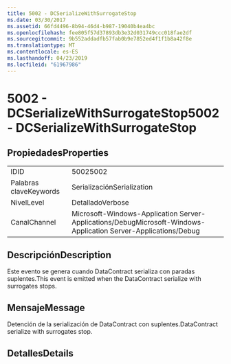 ```yaml
---
title: 5002 - DCSerializeWithSurrogateStop
ms.date: 03/30/2017
ms.assetid: 66fd4496-8b94-46d4-b987-19040b4ea4bc
ms.openlocfilehash: fee805f57d37893db3e32d031749ccc018fae2df
ms.sourcegitcommit: 9b552addadfb57fab0b9e7852ed4f1f1b8a42f8e
ms.translationtype: MT
ms.contentlocale: es-ES
ms.lasthandoff: 04/23/2019
ms.locfileid: "61967986"
---
```

# <a name="5002---dcserializewithsurrogatestop"></a><span data-ttu-id="ea585-102">5002 - DCSerializeWithSurrogateStop</span><span class="sxs-lookup"><span data-stu-id="ea585-102">5002 - DCSerializeWithSurrogateStop</span></span>
## <a name="properties"></a><span data-ttu-id="ea585-103">Propiedades</span><span class="sxs-lookup"><span data-stu-id="ea585-103">Properties</span></span>  
  
|||  
|-|-|  
|<span data-ttu-id="ea585-104">ID</span><span class="sxs-lookup"><span data-stu-id="ea585-104">ID</span></span>|<span data-ttu-id="ea585-105">5002</span><span class="sxs-lookup"><span data-stu-id="ea585-105">5002</span></span>|  
|<span data-ttu-id="ea585-106">Palabras clave</span><span class="sxs-lookup"><span data-stu-id="ea585-106">Keywords</span></span>|<span data-ttu-id="ea585-107">Serialización</span><span class="sxs-lookup"><span data-stu-id="ea585-107">Serialization</span></span>|  
|<span data-ttu-id="ea585-108">Nivel</span><span class="sxs-lookup"><span data-stu-id="ea585-108">Level</span></span>|<span data-ttu-id="ea585-109">Detallado</span><span class="sxs-lookup"><span data-stu-id="ea585-109">Verbose</span></span>|  
|<span data-ttu-id="ea585-110">Canal</span><span class="sxs-lookup"><span data-stu-id="ea585-110">Channel</span></span>|<span data-ttu-id="ea585-111">Microsoft-Windows-Application Server-Applications/Debug</span><span class="sxs-lookup"><span data-stu-id="ea585-111">Microsoft-Windows-Application Server-Applications/Debug</span></span>|  
  
## <a name="description"></a><span data-ttu-id="ea585-112">Descripción</span><span class="sxs-lookup"><span data-stu-id="ea585-112">Description</span></span>  
 <span data-ttu-id="ea585-113">Este evento se genera cuando DataContract serializa con paradas suplentes.</span><span class="sxs-lookup"><span data-stu-id="ea585-113">This event is emitted when the DataContract serialize with surrogates stops.</span></span>  
  
## <a name="message"></a><span data-ttu-id="ea585-114">Mensaje</span><span class="sxs-lookup"><span data-stu-id="ea585-114">Message</span></span>  
 <span data-ttu-id="ea585-115">Detención de la serialización de DataContract con suplentes.</span><span class="sxs-lookup"><span data-stu-id="ea585-115">DataContract serialize with surrogates stop.</span></span>  
  
## <a name="details"></a><span data-ttu-id="ea585-116">Detalles</span><span class="sxs-lookup"><span data-stu-id="ea585-116">Details</span></span>

